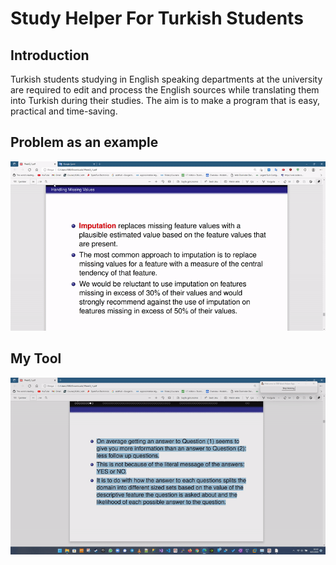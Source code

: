 # Study Helper For Turkish Students 

## Introduction
Turkish students studying in English speaking departments at the university are required
to edit and process the English sources while translating them into Turkish during their
studies. The aim is to make a program that is easy, practical and time-saving.

## Problem as an example
![alt text](https://github.com/emirhanbilge/WorkHelper/blob/main/exp1.gif)

## My Tool

![alt text](https://github.com/emirhanbilge/WorkHelper/blob/main/exp2.gif)
